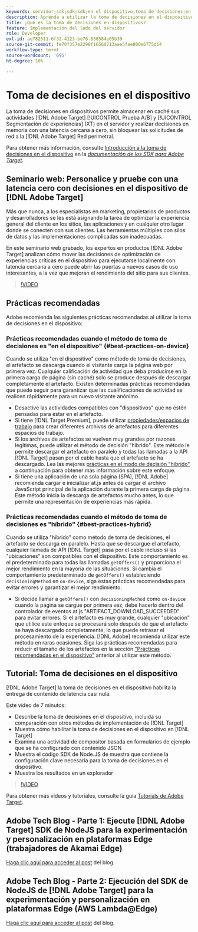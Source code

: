 ```yaml
---
keywords: servidor;sdk;sdk;sdk;en el dispositivo;toma de decisiones;en el dispositivo;en el dispositivo;latencia cero;latencia;casi cero;node.js
description: Aprenda a utilizar la toma de decisiones en el dispositivo para almacenar en caché las actividades  [!DNL Target] A/B y MVT en el servidor para realizar la toma de decisiones en la memoria con una latencia cercana a cero.
title: ¿Qué es la toma de decisiones en dispositivos?
feature: Implementación del lado del servidor
role: Developer
exl-id: ae782511-6f32-4123-be76-838584e05b39
source-git-commit: fe70f357e2298f1656d713aae5fae800e6775d64
workflow-type: tm+mt
source-wordcount: '695'
ht-degree: 10%

---
```


# Toma de decisiones en el dispositivo

La toma de decisiones en dispositivos permite almacenar en caché sus actividades [!DNL Adobe Target] [!UICONTROL Prueba A/B] y [!UICONTROL Segmentación de experiencias] (XT) en el servidor y realizar decisiones en memoria con una latencia cercana a cero, sin bloquear las solicitudes de red a la [!DNL Adobe Target] Red perimetral.

Para obtener más información, consulte [Introducción a la toma de decisiones en el dispositivo](https://adobetarget-sdks.gitbook.io/docs/on-device-decisioning/introduction-to-on-device-decisioning) en la *[documentación de los SDK para Adobe Target](https://adobetarget-sdks.gitbook.io/docs/)*.

## Seminario web: Personalice y pruebe con una latencia cero con decisiones en el dispositivo de [!DNL Adobe Target]

Más que nunca, a los especialistas en marketing, propietarios de productos y desarrolladores se les está asignando la tarea de optimizar la experiencia general del cliente en los sitios, las aplicaciones y en cualquier otro lugar donde se conecten con sus clientes. Las herramientas múltiples con silos de datos y las implementaciones complicadas son inadecuadas.

En este seminario web grabado, los expertos en productos [!DNL Adobe Target] analizan cómo mover las decisiones de optimización de experiencias críticas en el dispositivo para ejecutarse localmente con latencia cercana a cero puede abrir las puertas a nuevos casos de uso interesantes, a la vez que mejoran el rendimiento del sitio para sus clientes.

>[!VIDEO](https://video.tv.adobe.com/v/328148)

## Prácticas recomendadas

Adobe recomienda las siguientes prácticas recomendadas al utilizar la toma de decisiones en el dispositivo:

### Prácticas recomendadas cuando el método de toma de decisiones es &quot;en el dispositivo&quot; {#best-practices-on-device}

Cuando se utiliza &quot;en el dispositivo&quot; como método de toma de decisiones, el artefacto se descarga cuando el visitante carga la página web por primera vez. Cualquier calificación de actividad que deba producirse en la primera carga de página (sin caché) solo se produce después de descargar completamente el artefacto. Existen determinadas prácticas recomendadas que puede seguir para garantizar que las cualificaciones de actividad se realicen rápidamente para un nuevo visitante anónimo.

* Desactive las actividades compatibles con &quot;dispositivos&quot; que no estén pensadas para estar en el artefacto.
* Si tiene [!DNL Target Premium], puede utilizar [propiedades/espacios de trabajo](/help/administrating-target/c-user-management/property-channel/property-channel.md) para crear diferentes archivos de artefactos para diferentes espacios de trabajo.
* Si los archivos de artefactos se vuelven muy grandes por razones legítimas, puede utilizar el método de decisión &quot;híbrido&quot;. Este método le permite descargar el artefacto en paralelo y todas las llamadas a la API [!DNL Target] pasan por el cable hasta que el artefacto se ha descargado. Lea las mejores [prácticas en el modo de decisión &quot;híbrido&quot;](#best-practices-hybrid) a continuación para obtener más información sobre este enfoque.
* Si tiene una aplicación de una sola página (SPA), [!DNL Adobe] recomienda cargar e inicializar at.js antes de cargar el archivo JavaScript principal de la aplicación durante la primera carga de página. Este método inicia la descarga de artefactos mucho antes, lo que permite una representación de experiencias más rápida.

### Prácticas recomendadas cuando el método de toma de decisiones es &quot;híbrido&quot; {#best-practices-hybrid}

Cuando se utiliza &quot;híbrido&quot; como método de toma de decisiones, el artefacto se descarga en paralelo. Hasta que se descargue el artefacto, cualquier llamada de API [!DNL Target] pasa por el cable incluso si las &quot;ubicaciones&quot; son compatibles con el dispositivo. Este comportamiento es el predeterminado para todas las llamadas `getOffers()` y proporciona el mejor rendimiento en la mayoría de las situaciones. Si cambia el comportamiento predeterminado de `getOffers()` estableciendo `decisioningMethod` en `on-device`, siga estas prácticas recomendadas para evitar errores y garantizar el mejor rendimiento.

* Si decide llamar a `getOffers()` con `decisioningMethod` como `on-device` cuando la página se cargue por primera vez, debe hacerlo dentro del controlador de eventos at.js &quot;ARTIFACT_DOWNLOAD_SUCCEEDED&quot; para evitar errores. Si el artefacto es muy grande, cualquier &quot;ubicación&quot; que utilice este enfoque se procesará solo después de que el artefacto se haya descargado completamente, lo que puede retrasar el procesamiento de la experiencia. [!DNL Adobe] recomienda utilizar este método en raras ocasiones. Siga las prácticas recomendadas para reducir el tamaño de los artefactos en la sección [&quot;Prácticas recomendadas en el dispositivo&quot;](#best-practices-on-device) anterior al utilizar este método.

## Tutorial: Toma de decisiones en el dispositivo

[!DNL Adobe Target] la toma de decisiones en el dispositivo habilita la entrega de contenido de latencia casi nula.

Este vídeo de 7 minutos:

* Describe la toma de decisiones en el dispositivo, incluida su comparación con otros métodos de implementación de [!DNL Target]
* Muestra cómo habilitar la toma de decisiones en el dispositivo en [!DNL Target]
* Examina una actividad de compositor basada en formularios de ejemplo que se ha configurado con contenido JSON
* Muestra el código SDK de Node.JS de muestra que contiene la configuración clave necesaria para la toma de decisiones en el dispositivo.
* Muestra los resultados en un explorador

>[!VIDEO](https://video.tv.adobe.com/v/329032)

Para obtener más vídeos y tutoriales, consulte la guía [Tutorials de Adobe Target](https://experienceleague.adobe.com/docs/target-learn/tutorials/overview.html?lang=es).

## Adobe Tech Blog - Parte 1: Ejecute [!DNL Adobe Target] SDK de NodeJS para la experimentación y personalización en plataformas Edge (trabajadores de Akamai Edge)

[Haga clic aquí para acceder al post](https://medium.com/adobetech/part-1-run-adobe-target-nodejs-sdk-for-experimentation-and-personalization-on-edge-platforms-4d8660964ed9) del blog.

## Adobe Tech Blog - Parte 2: Ejecución del SDK de NodeJS de [!DNL Adobe Target] para la experimentación y personalización en plataformas Edge (AWS Lambda@Edge)

[Haga clic aquí para acceder al post](https://medium.com/adobetech/part-2-run-adobe-target-nodejs-sdk-for-experimentation-and-personalization-on-edge-platforms-aws-4d6bdac24563) del blog.